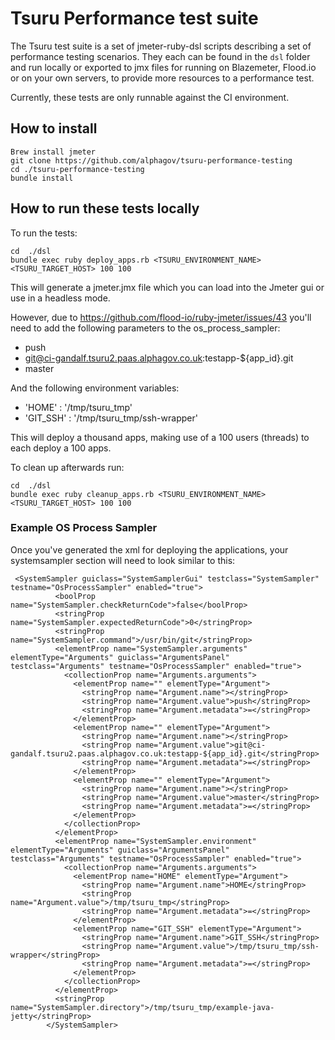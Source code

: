 # Tsuru Performance test suite

The Tsuru test suite is a set of jmeter-ruby-dsl scripts describing a set of performance testing scenarios.
They each can be found in the `dsl` folder and run locally or exported to jmx files for running on Blazemeter,
Flood.io or on your own servers, to provide more resources to a performance test.

Currently, these tests are only runnable against the CI environment.

## How to install

```
Brew install jmeter
git clone https://github.com/alphagov/tsuru-performance-testing
cd ./tsuru-performance-testing
bundle install
```

## How to run these tests locally

To run the tests:

```
cd  ./dsl
bundle exec ruby deploy_apps.rb <TSURU_ENVIRONMENT_NAME>  <TSURU_TARGET_HOST> 100 100
```

This will generate a jmeter.jmx file which you can load into the Jmeter gui or use in a headless mode.

However, due to https://github.com/flood-io/ruby-jmeter/issues/43 you'll need to add the following parameters to
the os_process_sampler:

 * push
 * git@ci-gandalf.tsuru2.paas.alphagov.co.uk:testapp-${app_id}.git
 * master

And the following environment variables:

 * 'HOME' : '/tmp/tsuru_tmp'
 * 'GIT_SSH' : '/tmp/tsuru_tmp/ssh-wrapper'

This will deploy a thousand apps, making use of a 100 users (threads) to each deploy a 100 apps.

To clean up afterwards run:

```
cd  ./dsl
bundle exec ruby cleanup_apps.rb <TSURU_ENVIRONMENT_NAME> <TSURU_TARGET_HOST> 100 100
```



### Example OS Process Sampler

Once you've generated the xml for deploying the applications, your systemsampler section will need to look similar to this:

```
 <SystemSampler guiclass="SystemSamplerGui" testclass="SystemSampler" testname="OsProcessSampler" enabled="true">
          <boolProp name="SystemSampler.checkReturnCode">false</boolProp>
          <stringProp name="SystemSampler.expectedReturnCode">0</stringProp>
          <stringProp name="SystemSampler.command">/usr/bin/git</stringProp>
          <elementProp name="SystemSampler.arguments" elementType="Arguments" guiclass="ArgumentsPanel" testclass="Arguments" testname="OsProcessSampler" enabled="true">
            <collectionProp name="Arguments.arguments">
              <elementProp name="" elementType="Argument">
                <stringProp name="Argument.name"></stringProp>
                <stringProp name="Argument.value">push</stringProp>
                <stringProp name="Argument.metadata">=</stringProp>
              </elementProp>
              <elementProp name="" elementType="Argument">
                <stringProp name="Argument.name"></stringProp>
                <stringProp name="Argument.value">git@ci-gandalf.tsuru2.paas.alphagov.co.uk:testapp-${app_id}.git</stringProp>
                <stringProp name="Argument.metadata">=</stringProp>
              </elementProp>
              <elementProp name="" elementType="Argument">
                <stringProp name="Argument.name"></stringProp>
                <stringProp name="Argument.value">master</stringProp>
                <stringProp name="Argument.metadata">=</stringProp>
              </elementProp>
            </collectionProp>
          </elementProp>
          <elementProp name="SystemSampler.environment" elementType="Arguments" guiclass="ArgumentsPanel" testclass="Arguments" testname="OsProcessSampler" enabled="true">
            <collectionProp name="Arguments.arguments">
              <elementProp name="HOME" elementType="Argument">
                <stringProp name="Argument.name">HOME</stringProp>
                <stringProp name="Argument.value">/tmp/tsuru_tmp</stringProp>
                <stringProp name="Argument.metadata">=</stringProp>
              </elementProp>
              <elementProp name="GIT_SSH" elementType="Argument">
                <stringProp name="Argument.name">GIT_SSH</stringProp>
                <stringProp name="Argument.value">/tmp/tsuru_tmp/ssh-wrapper</stringProp>
                <stringProp name="Argument.metadata">=</stringProp>
              </elementProp>
            </collectionProp>
          </elementProp>
          <stringProp name="SystemSampler.directory">/tmp/tsuru_tmp/example-java-jetty</stringProp>
        </SystemSampler>
```

